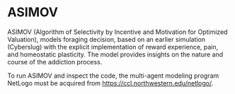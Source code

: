 # ASIMOV

ASIMOV (Algorithm of Selectivity by Incentive and Motivation for Optimized Valuation), models foraging decision, based on an earlier simulation (Cyberslug) with the explicit implementation of reward experience, pain, and homeostatic plasticity. The model provides insights on the nature and course of the addiction process. 

To run ASIMOV and inspect the code, the multi-agent modeling program NetLogo must be acquired from https://ccl.northwestern.edu/netlogo/.
